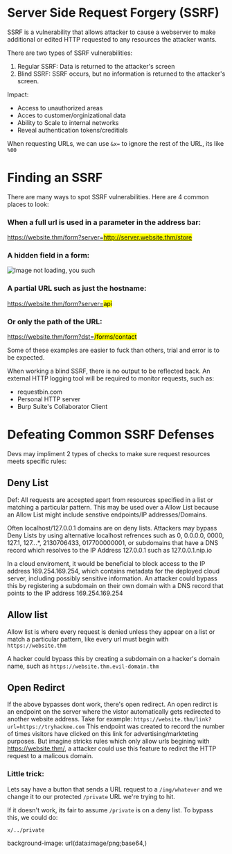 # Server Side Request Forgery (SSRF)

SSRF is a vulnerability that allows attacker to cause a webserver to make additional or edited HTTP requested to any resources the attacker wants.

There are two types of SSRF vulnerabilities:

1. Regular SSRF: Data is returned to the attacker's screen
2. Blind SSRF: SSRF occurs, but no information is returned to the attacker's screen.

Impact:
- Access to unauthorized areas
- Acces to customer/orginizational data
- Ability to Scale to internal networks
- Reveal authentication tokens/creditials
  
When requesting URLs, we can use `&x=` to ignore the rest of the URL, its like `%00`


# Finding an SSRF

There are many ways to spot SSRF vulnerabilities. Here are 4 common places to look:

### When a full url is used in a parameter in the address bar:

https://website.thm/form?server=<mark>http://server.website.thm/store</mark>

### A hidden field in a form:

![Image not loading, you such](images/hidden_feild_ex.png)

### A partial URL such as just the hostname:

https://website.thm/form?server=<mark>api</mark>

### Or only the path of the URL:

https://website.thm/form?dst=<mark>/forms/contact</mark>

Some of these examples are easier to fuck than others, trial and error is to be expected. 

When working a blind SSRF, there is no output to be reflected back. An external HTTP logging tool will be required to monitor requests, such as:
- requestbin.com
- Personal HTTP server
- Burp Suite's Collaborator Client


# Defeating Common SSRF Defenses

Devs may impliment 2 types of checks to make sure request resources meets specific rules:

## Deny List

Def: All requests are accepted apart from resources specified in a list or matching a particular pattern. This may be used over a Allow List because an Allow List might include senstive endpoints/IP addresses/Domains. 

Often localhost/127.0.0.1 domains are on deny lists. Attackers may bypass Deny Lists by using alternative localhost refrences such as 0, 0.0.0.0, 0000, 127.1, 127.*.*.*, 2130706433, 017700000001, or subdomains that have a DNS record which resolves to the IP Address 127.0.0.1 such as 127.0.0.1.nip.io

In a cloud enviroment, it would be beneficial to block access to the IP address 169.254.169.254, which contains metadata for the deployed cloud server, including possibly sensitive information. An attacker could bypass this by registering a subdomain on their own domain with a DNS record that points to the IP address 169.254.169.254

## Allow list

Allow list is where every request is denied unless they appear on a list or match a particular pattern, like every url must begin with `https://website.thm`

A hacker could bypass this by creating a subdomain on a hacker's domain name, such as `https://website.thm.evil-domain.thm`

## Open Redirct

If the above bypasses dont work, there's open redirect. An open redirct is an endpoint on the server where the vistor automatically gets redirected to another website address. Take for example: `https://website.thm/link?url=https://tryhackme.com`
This endpoint was created to record the number of times visitors have clicked on this link for advertising/markteting purposes. But imagine stricks rules which only allow urls begining with https://website.thm/, a attacker could use this feature to redirct the HTTP request to a malicous domain.

### Little trick:

Lets say have a button that sends a URL request to a `/img/whatever` and we change it to our protected `/private` URL we're trying to hit. 

If it doesn't work, its fair to assume `/private` is on a deny list. To bypass this, we could do:

`x/../private`

background-image: url(data:image/png;base64,)
